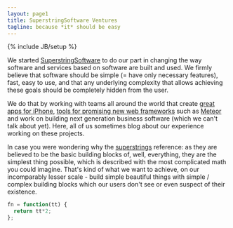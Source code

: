 ```yaml
---
layout: page1
title: SuperstringSoftware Ventures
tagline: because *it* should be easy
---
```

{% include JB/setup %}

We started [SuperstringSoftware](http://superstringsoftware.com) to do our part in changing the way software and 
services based on software are built and used. 
We firmly believe that software should be simple (= have only necessary features), fast, easy to use, and that any underlying complexity 
that allows achieving these goals should be completely hidden from the user.

We do that by working with teams all around the world that create [great apps for iPhone,](http://app-fields.com) 
[tools for promising new web frameworks](http://observatory.meteor.com) such as [Meteor](http://meteor.com) and work on building
next generation business software (which we can't talk about yet). Here, all of us sometimes blog about our experience working 
on these projects.

In case you were wondering why the [superstrings](http://en.wikipedia.org/wiki/Superstring_theory) reference: as they are believed to be the 
basic building blocks of, well, everything, they are the simplest thing possible, which is described with the most complicated math you could 
imagine. That's kind of what we want to achieve, on our incomparably lesser scale - build simple beautiful things with simple / complex building 
blocks which our users don't see or even suspect of their existence.

```javascript
fn = function(tt) {
  return tt*2;
};
```


